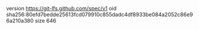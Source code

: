 version https://git-lfs.github.com/spec/v1
oid sha256:80efd7bedde25613fcd079910c855dadc4df8933be084a2052c86e96a210a380
size 646
